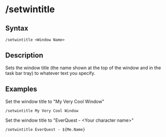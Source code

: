 # /setwintitle

## Syntax

```text
/setwintitle <Window Name>
```

## Description

Sets the window title (the name shown at the top of the window and in the task bar tray) to whatever text you specify.

## Examples

Set the window title to "My Very Cool Window"
```text
/setwintitle My Very Cool Window
```
Set the window title to "EverQuest - &lt;Your character name&gt;"
```text
/setwintitle EverQuest - ${Me.Name}
```
